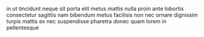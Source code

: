 in ut tincidunt neque sit porta elit metus mattis nulla proin ante lobortis
consectetur sagittis nam bibendum metus facilisis non nec ornare dignissim
turpis mattis ex nec suspendisse pharetra donec quam lorem in pellentesque